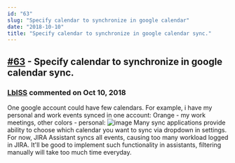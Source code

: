 ```yaml
---
id: "63"
slug: "Specify calendar to synchronize in google calendar"
date: "2018-10-10"
title: "Specify calendar to synchronize in google calendar sync."
---
```



## [#63](https://github.com/shridhar-tl/jira-assistant/issues/63) - Specify calendar to synchronize in google calendar sync.

### [LbISS](https://github.com/LbISS) commented on Oct 10, 2018

One google account could have few calendars. For example, i have my personal and work events synced in one account:
Orange - my work meetings, other colors - personal:
![image](https://user-images.githubusercontent.com/467427/46681130-3c106900-cbf3-11e8-9a10-151b0e86daff.png)
Many sync applications provide ability to choose which calendar you want to sync via dropdown in settings. For now, JIRA Assistant syncs all events, causing too many workload logged in JIRA. It'll be good to implement such functionality in assistants, filtering manually will take too much time everyday.


